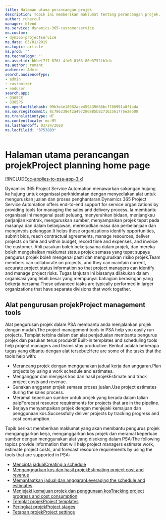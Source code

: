```yaml
---
title: Halaman utama perancangan projek
description: Topik ini memberikan maklumat tentang perancangan projek.
author: ruhercul
manager: kfend
ms.service: dynamics-365-customerservice
ms.custom:
- dyn365-projectservice
ms.date: 03/01/2019
ms.topic: article
ms.prod: ''
ms.technology: ''
ms.assetid: bbbef7f7-876f-4fd0-8163-80e3752fb1cb
ms.author: rumant
audience: Admin
search.audienceType:
- admin
- customizer
- enduser
search.app:
- D365CE
- D365PS
ms.openlocfilehash: 99b3e4e18982ace459439688bcf780991a0f1ada
ms.sourcegitcommit: 8c786230ef2a497280885b827162561776e2eb00
ms.translationtype: HT
ms.contentlocale: ms-MY
ms.lasthandoff: 03/24/2020
ms.locfileid: "3753883"
---
```

# <a name="project-planning-home-page"></a><span data-ttu-id="4b9c7-103">Halaman utama perancangan projek</span><span class="sxs-lookup"><span data-stu-id="4b9c7-103">Project planning home page</span></span>

[!INCLUDE[cc-applies-to-psa-app-3.x](../includes/cc-applies-to-psa-app-3x.md)]

<span data-ttu-id="4b9c7-104">Dynamics 365 Project Service Automation menawarkan sokongan hujung ke hujung untuk organisasi perkhidmatan dengan menyediakan alat untuk menguruskan jualan dan proses penghantaran.</span><span class="sxs-lookup"><span data-stu-id="4b9c7-104">Dynamics 365 Project Service Automation offers end-to-end support for service organizations by providing tools for managing the sales and delivery process.</span></span> <span data-ttu-id="4b9c7-105">Ia membantu organisasi ini mengenal pasti peluang, menyerahkan bidaan, menjangkau perjanjian kontrak, menguruskan sumber, menyampaikan projek tepat pada masanya dan dalam belanjawan, merekodkan masa dan perbelanjaan dan menginvois pelanggan.</span><span class="sxs-lookup"><span data-stu-id="4b9c7-105">It helps these organizations identify opportunities, submit bids, reach contractual agreements, manage resources, deliver projects on time and within budget, record time and expenses, and invoice the customer.</span></span> <span data-ttu-id="4b9c7-106">Ahli pasukan boleh bekerjasama dalam projek, dan mereka boleh mengekalkan maklumat status projek semasa yang tepat supaya pengurus projek boleh mengenal pasti dan menguruskan risiko projek.</span><span class="sxs-lookup"><span data-stu-id="4b9c7-106">Team members can collaborate on projects, and they can maintain current, accurate project status information so that project managers can identify and manage project risks.</span></span> <span data-ttu-id="4b9c7-107">Tugas lanjutan ini biasanya dilakukan dalam organisasi yang lebih besar yang mempunyai bahagian berasingan yang bekerja bersama.</span><span class="sxs-lookup"><span data-stu-id="4b9c7-107">These advanced tasks are typically performed in larger organizations that have separate divisions that work together.</span></span>

## <a name="project-management-tools"></a><span data-ttu-id="4b9c7-108">Alat pengurusan projek</span><span class="sxs-lookup"><span data-stu-id="4b9c7-108">Project management tools</span></span>

<span data-ttu-id="4b9c7-109">Alat pengurusan projek dalam PSA membantu anda menjalankan projek dengan mudah.</span><span class="sxs-lookup"><span data-stu-id="4b9c7-109">The project management tools in PSA help you easily run projects.</span></span> <span data-ttu-id="4b9c7-110">Templat terbina dalam dan alat penjadualan membantu pengurus projek dan pasukan terus produktif.</span><span class="sxs-lookup"><span data-stu-id="4b9c7-110">Built-in templates and scheduling tools help project managers and teams stay productive.</span></span> <span data-ttu-id="4b9c7-111">Berikut adalah beberapa tugas yang dibantu dengan alat tersebut:</span><span class="sxs-lookup"><span data-stu-id="4b9c7-111">Here are some of the tasks that the tools help with:</span></span>

- <span data-ttu-id="4b9c7-112">Merancang projek dengan menggunakan jadual kerja dan anggaran.</span><span class="sxs-lookup"><span data-stu-id="4b9c7-112">Plan projects by using a work schedule and estimates.</span></span>
- <span data-ttu-id="4b9c7-113">Menganggar dan menjejak kos dan hasil projek</span><span class="sxs-lookup"><span data-stu-id="4b9c7-113">Estimate and track project costs and revenue.</span></span>
- <span data-ttu-id="4b9c7-114">Gunakan anggaran projek semasa proses jualan.</span><span class="sxs-lookup"><span data-stu-id="4b9c7-114">Use project estimates during the sales process.</span></span>
- <span data-ttu-id="4b9c7-115">Meramal keperluan sumber untuk projek yang berada dalam talian paip</span><span class="sxs-lookup"><span data-stu-id="4b9c7-115">Forecast resource requirements for projects that are in the pipeline.</span></span>
- <span data-ttu-id="4b9c7-116">Berjaya menyampaikan projek dengan menjejaki kemajuan dan penggunaan kos.</span><span class="sxs-lookup"><span data-stu-id="4b9c7-116">Successfully deliver projects by tracking progress and cost consumption.</span></span>

<span data-ttu-id="4b9c7-117">Topik berikut memberikan maklumat yang akan membantu pengurus projek menganggarkan kerja, menganggarkan kos projek dan meramal keperluan sumber dengan menggunakan alat yang disokong dalam PSA:</span><span class="sxs-lookup"><span data-stu-id="4b9c7-117">The following topics provide information that will help project managers estimate work, estimate project costs, and forecast resource requirements by using the tools that are supported in PSA:</span></span>

- [<span data-ttu-id="4b9c7-118">Mencipta jadual</span><span class="sxs-lookup"><span data-stu-id="4b9c7-118">Creating a schedule</span></span>](project-creating.md)
- [<span data-ttu-id="4b9c7-119">Menganggarkan kos dan hasil projek</span><span class="sxs-lookup"><span data-stu-id="4b9c7-119">Estimating project cost and revenue</span></span>](project-estimating.md)
- [<span data-ttu-id="4b9c7-120">Memanfaatkan jadual dan anggaran</span><span class="sxs-lookup"><span data-stu-id="4b9c7-120">Leveraging the schedule and estimates</span></span>](project-leveraging.md)
- [<span data-ttu-id="4b9c7-121">Menjejaki kemajuan projek dan penggunaan kos</span><span class="sxs-lookup"><span data-stu-id="4b9c7-121">Tracking project progress and cost consumption</span></span>](project-tracking.md)
- [<span data-ttu-id="4b9c7-122">Templat projek</span><span class="sxs-lookup"><span data-stu-id="4b9c7-122">Project templates</span></span>](project-templates.md)
- [<span data-ttu-id="4b9c7-123">Peringkat projek</span><span class="sxs-lookup"><span data-stu-id="4b9c7-123">Project stages</span></span>](project-stages.md)
- [<span data-ttu-id="4b9c7-124">Tetapan projek</span><span class="sxs-lookup"><span data-stu-id="4b9c7-124">Project settings</span></span>](project-settings.md)

